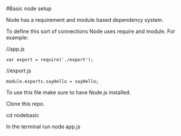 #Basic node setup

Node has a requirement and module based dependency system.

To define this sort of connections Node uses require and module.
For example:

//app.js

`var export = require('./export');`

//export.js

`module.exports.sayHello = sayHello;`

To use this file make sure to have Node.js installed.

Clone this repo.

cd nodebasic

In the terminal run node app.js
